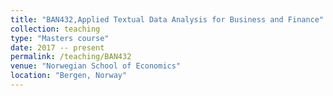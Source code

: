 ```yaml
---
title: "BAN432,Applied Textual Data Analysis for Business and Finance"
collection: teaching
type: "Masters course"
date: 2017 -- present
permalink: /teaching/BAN432
venue: "Norwegian School of Economics"
location: "Bergen, Norway"
---
```

